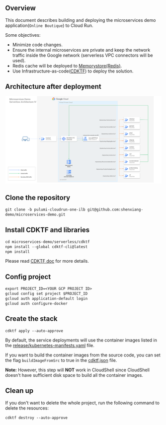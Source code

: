## Overview
This document describes building and deploying the microservices demo application(`Online Boutique`) to Cloud Run.

Some objectives:

- Minimize code changes.
- Ensure the internal microservices are private and keep the network traffic inside the Google network (serverless VPC connectors will be used).
- Redis cache will be deployed to [Memorystore(Redis)](https://cloud.google.com/memorystore/docs/redis).
- Use Infrastructure-as-code([CDKTF](https://www.terraform.io/cdktf)) to deploy the solution.

## Architecture after deployment

![Architecture](../pulumi/microservices-cloudrun-arch.svg)

## Clone the repository

```
git clone -b pulumi-cloudrun-one-ilb git@github.com:shenxiang-demo/microservices-demo.git
```

## Install CDKTF and libraries

```
cd microservices-demo/serverless/cdktf
npm install --global cdktf-cli@latest
npm install
```

Please read [CDKTF doc](https://learn.hashicorp.com/tutorials/terraform/cdktf-install) for more details.

## Config project

```
export PROJECT_ID=<YOUR GCP PROJECT ID>
gcloud config set project $PROJECT_ID
gcloud auth application-default login
gcloud auth configure-docker
```
## Create the stack
```
cdktf apply --auto-approve
```

By default, the service deployments will use the container images listed in the [release/kubernetes-manifests.yaml](../../release/kubernetes-manifests.yaml) file.

If you want to build the container images from the source code, you can set the flag `buildImageFromSrc` to true in the [cdktf.json](./cdktf.json) file.

__Note:__ However, this step will __NOT__ work in CloudShell since CloudShell doesn't have sufficient disk space to build all the container images.

## Clean up

If you don't want to delete the whole project, run the following command to delete the resources:

```
cdktf destroy --auto-approve
```